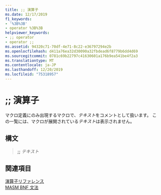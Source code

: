 ```yaml
---
title: ;; 演算子
ms.date: 12/17/2019
f1_keywords:
- '%3B%3B'
- operator %3B%3B
helpviewer_keywords:
- ;; operator
- operator ;;
ms.assetid: 94320c71-70df-4e71-8c22-e36797294e2b
ms.openlocfilehash: d411a76ea32d30090a32fbdead6f8779b6dd4d69
ms.sourcegitcommit: 0781c69b22797c41630601a176b9ea541be4f2a3
ms.translationtype: MT
ms.contentlocale: ja-JP
ms.lasthandoff: 12/20/2019
ms.locfileid: "75318957"
---
```

# <a name="operator-"></a>;; 演算子

マクロ定義にのみ出現するマクロで、*テキスト*をコメントとして扱います。 この一覧には、マクロが展開されている*テキスト*は表示されません。

## <a name="syntax"></a>構文

> **;;** *テキスト*

## <a name="see-also"></a>関連項目

[演算子リファレンス](operators-reference.md)\
[MASM BNF 文法](masm-bnf-grammar.md)
